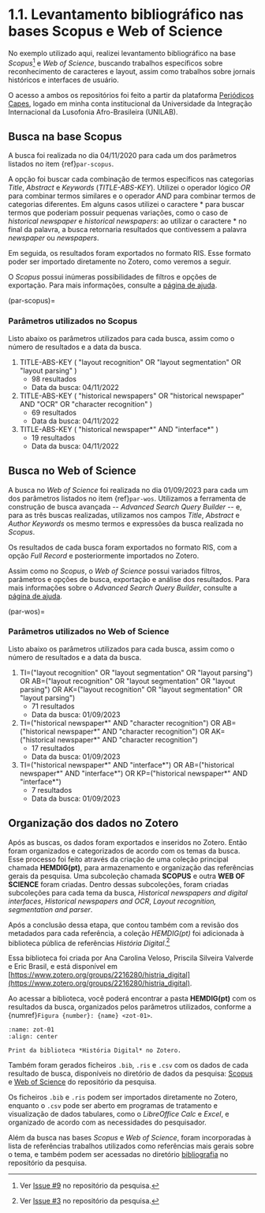 # 1.1. Levantamento bibliográfico nas bases Scopus e Web of Science

No exemplo utilizado aqui, realizei levantamento bibliográfico na base *Scopus*[^1] e *Web of Science*, buscando trabalhos específicos sobre reconhecimento de caracteres e layout, assim como trabalhos sobre jornais históricos e interfaces de usuário.

O acesso a ambos os repositórios foi feito a partir da plataforma [Periódicos Capes](https://www-periodicos-capes-gov-br.ez373.periodicos.capes.gov.br), logado em minha conta institucional da Universidade da Integração Internacional da Lusofonia Afro-Brasileira (UNILAB).

## Busca na base Scopus

A busca foi realizada no dia 04/11/2020 para cada um dos parâmetros listados no item {ref}`par-scopus`.

A opção foi buscar cada combinação de termos específicos nas categorias *Title*, *Abstract* e *Keywords* (*TITLE-ABS-KEY*). Utilizei o operador lógico *OR* para combinar termos similares e o operador *AND* para combinar termos de categorias diferentes. Em alguns casos utilizei o caractere * para buscar termos que poderiam possuir pequenas variações, como o caso de *historical newspaper* e *historical newspapers*: ao utilizar o caractere * no final da palavra, a busca retornaria resultados que contivessem a palavra *newspaper* ou *newspapers*.

Em seguida, os resultados foram exportados no formato RIS. Esse formato poder ser importado diretamente no Zotero, como veremos a seguir.

O *Scopus* possui inúmeras possibilidades de filtros e opções de exportação. Para mais informações, consulte a [página de ajuda](https://service.elsevier.com/app/answers/detail/a_id/11423/c/10546/supporthub/scopus/kw/search/).

(par-scopus)=
### Parâmetros utilizados no Scopus

Listo abaixo os parâmetros utilizados para cada busca, assim como o número de resultados e a data da busca.

1. TITLE-ABS-KEY ( "layout recognition"  OR  "layout segmentation"  OR  "layout parsing" ) 
   - 98 resultados 
   - Data da busca: 04/11/2022
2. TITLE-ABS-KEY ( "historical newspapers"  OR  "historical newspaper"  AND  "OCR"  OR  "character recognition" )
   - 69 resultados
   - Data da busca: 04/11/2022
3. TITLE-ABS-KEY ( "historical newspaper*"  AND  "interface*" ) 
   - 19 resultados
   - Data da busca: 04/11/2022


## Busca no Web of Science

A busca no *Web of Science* foi realizada no dia 01/09/2023 para cada um dos parâmetros listados no item {ref}`par-wos`. Utilizamos a ferramenta de construção de busca avançada -- *Advanced Search Query Builder* -- e, para as três buscas realizadas, utilizamos nos campos *Title*, *Abstract* e *Author Keywords* os mesmo termos e expressões da busca realizada no *Scopus*.

Os resultados de cada busca foram exportados no formato RIS, com a opção *Full Record* e posteriormente importados no Zotero.

Assim como no *Scopus*, o *Web of Science* possui variados filtros, parâmetros e opções de busca, exportação e análise dos resultados. Para mais informações sobre o *Advanced Search Query Builder*, consulte a [página de ajuda](https://webofscience.help.clarivate.com/Content/advanced-search.html).

(par-wos)=
### Parâmetros utilizados no Web of Science

Listo abaixo os parâmetros utilizados para cada busca, assim como o número de resultados e a data da busca.

1. TI=("layout recognition"  OR  "layout segmentation"  OR  "layout parsing") OR AB=("layout recognition"  OR  "layout segmentation"  OR  "layout parsing") OR AK=("layout recognition"  OR  "layout segmentation"  OR  "layout parsing")
   - 71 resultados
   - Data da busca: 01/09/2023
2. TI=("historical newspaper*"  AND  "character recognition") OR AB=("historical newspaper*"  AND  "character recognition") OR AK=("historical newspaper*"  AND  "character recognition")
   - 17 resultados
   - Data da busca: 01/09/2023
3. TI=("historical newspaper*"  AND  "interface*") OR AB=("historical newspaper*"  AND  "interface*") OR KP=("historical newspaper*"  AND  "interface*")
   - 7 resultados
   - Data da busca: 01/09/2023

## Organização dos dados no Zotero

Após as buscas, os dados foram exportados e inseridos no Zotero. Então foram organizados e categorizados de acordo com os temas da busca. Esse processo foi feito através da criação de uma coleção principal chamada **HEMDIG(pt)**, para armazenamento e organização das referências gerais da pesquisa. Uma subcoleção chamada **SCOPUS** e outra **WEB OF SCIENCE** foram criadas. Dentro dessas subcoleções, foram criadas subcoleções para cada tema da busca, *Historical newspapers and digital interfaces*, *Historical newspapers and OCR*, *Layout recognition, segmentation and parser*.

Após a conclusão dessa etapa, que contou também com a revisão dos metadados para cada referência, a coleção *HEMDIG(pt)* foi adicionada à biblioteca pública de referências *História Digital*.[^2]

Essa biblioteca foi criada por Ana Carolina Veloso, Priscila Silveira Valverde e Eric Brasil, e está disponível em [https://www.zotero.org/groups/2216280/histria_digital](https://www.zotero.org/groups/2216280/histria_digital). 

Ao acessar a biblioteca, você poderá encontrar a pasta **HEMDIG(pt)** com os resultados da busca, organizados pelos parâmetros utilizados, conforme a {numref}`Figura {number}: {name} <zot-01>`.

```{figure} ../../assets/images/print_bib_zot.png
:name: zot-01
:align: center

Print da biblioteca *História Digital* no Zotero.
```

Também foram gerados ficheiros `.bib`, `.ris` e `.csv` com os dados de cada resultado de busca, disponíveis no diretório de dados da pesquisa: [Scopus](https://github.com/ericbrasiln/hemdig-framework/tree/main/data/bibliografia/SCOPUS) e [Web of Science](https://github.com/ericbrasiln/hemdig-framework/tree/main/data/bibliografia/WOS) do repositório da pesquisa.

Os ficheiros `.bib` e `.ris` podem ser importados diretamente no Zotero, enquanto o `.csv` pode ser aberto em programas de tratamento e visualização de dados tabulares, como o *LibreOffice Calc* e *Excel*, e organizado de acordo com as necessidades do pesquisador.

Além da busca nas bases *Scopus* e *Web of Science*, foram incorporadas à lista de referências trabalhos utilizados como referências mais gerais sobre o tema, e também podem ser acessadas no diretório [bibliografia](https://github.com/ericbrasiln/hemdig-framework/tree/main/data/bibliografia) no repositório da pesquisa.


[^1]: Ver [Issue #9](https://github.com/ericbrasiln/hemdig-framework/issues/9) no repositório da pesquisa.

[^2]: Ver [Issue #3](https://github.com/ericbrasiln/hemdig-framework/issues/3) no repositório da pesquisa.